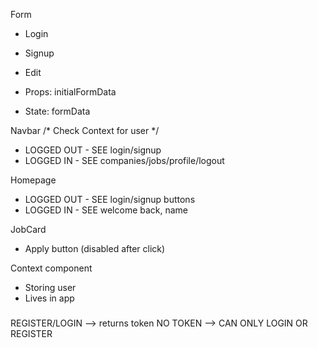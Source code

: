 Form
- Login
- Signup
- Edit

- Props: initialFormData
- State: formData

Navbar
/* Check Context for user */
- LOGGED OUT - SEE login/signup
- LOGGED IN - SEE companies/jobs/profile/logout

Homepage
- LOGGED OUT - SEE login/signup buttons
- LOGGED IN - SEE welcome back, name

JobCard
- Apply button (disabled after click)

Context component
- Storing user
- Lives in app




###
REGISTER/LOGIN --> returns token
NO TOKEN --> CAN ONLY LOGIN OR REGISTER
